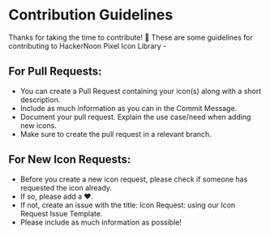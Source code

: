 # Contribution Guidelines

Thanks for taking the time to contribute! 💚
These are some guidelines for contributing to HackerNoon Pixel Icon Library -

## For Pull Requests:

- You can create a Pull Request containing your icon(s) along with a short description.
- Include as much information as you can in the Commit Message.
- Document your pull request. Explain the use case/need when adding new icons.
- Make sure to create the pull request in a relevant branch.

## For New Icon Requests:

- Before you create a new icon request, please check if someone has requested the icon already.
- If so, please add a ❤️.
- If not, create an issue with the title: Icon Request: <icon name> using our Icon Request Issue Template.
- Please include as much information as possible!

